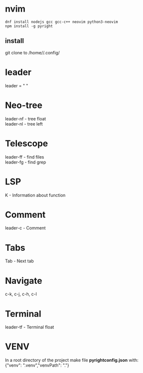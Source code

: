 # nvim
```
dnf install nodejs gcc gcc-c++ neovim python3-neovim
npm install -g pyright
```
## install
git clone to /home/<user>/.config/

# leader

leader = " "

# Neo-tree
leader-nf - tree float \
leader-nl - tree left 

# Telescope
leader-ff - find files \
leader-fg - find grep 

# LSP
K - Information about function 

# Comment
leader-c - Comment 

# Tabs
Tab - Next tab 

# Navigate
c-k, c-j, c-h, c-l 

# Terminal
leader-tf - Terminal float 

# VENV
In a root directory of the project make file **pyrightconfig.json** with:\
{"venv": ".venv","venvPath": "."}
